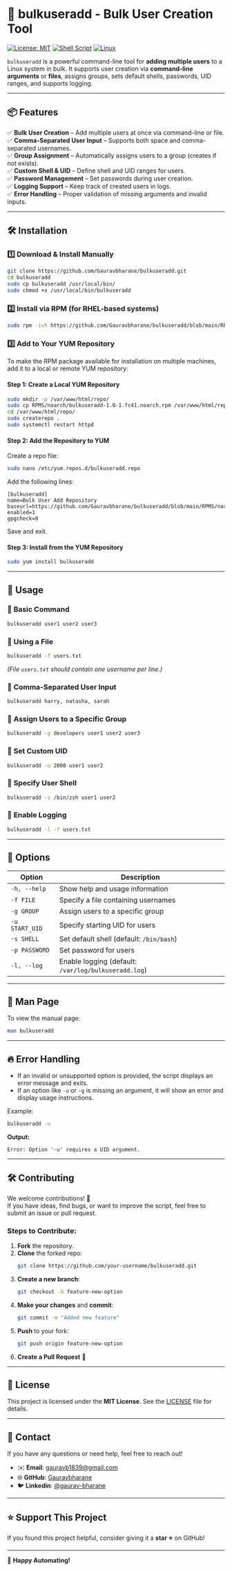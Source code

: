 # 🚀 bulkuseradd - Bulk User Creation Tool

[![License: MIT](https://img.shields.io/badge/License-MIT-blue.svg)](LICENSE)
[![Shell Script](https://img.shields.io/badge/Made%20with-Bash-1f425f.svg)](https://www.gnu.org/software/bash/)
[![Linux](https://img.shields.io/badge/Platform-Linux-blue.svg)](https://www.kernel.org/)

`bulkuseradd` is a powerful command-line tool for **adding multiple users** to a Linux system in bulk. It supports user creation via **command-line arguments** or **files**, assigns groups, sets default shells, passwords, UID ranges, and supports logging.

---

## 📦 Features
✅ **Bulk User Creation** – Add multiple users at once via command-line or file.  
✅ **Comma-Separated User Input** – Supports both space and comma-separated usernames.  
✅ **Group Assignment** – Automatically assigns users to a group (creates if not exists).  
✅ **Custom Shell & UID** – Define shell and UID ranges for users.  
✅ **Password Management** – Set passwords during user creation.  
✅ **Logging Support** – Keep track of created users in logs.  
✅ **Error Handling** – Proper validation of missing arguments and invalid inputs.  

---

## 🛠️ Installation

### 1️⃣ **Download & Install Manually**
```bash
git clone https://github.com/Gauravbharane/bulkuseradd.git
cd bulkuseradd
sudo cp bulkuseradd /usr/local/bin/
sudo chmod +x /usr/local/bin/bulkuseradd
```

### 2️⃣ **Install via RPM (for RHEL-based systems)**
```bash
sudo rpm -ivh https://github.com/Gauravbharane/bulkuseradd/blob/main/RPMS/noarch/bulkuseradd-1.0-1.fc41.noarch.rpm
```

### 3️⃣ **Add to Your YUM Repository**
To make the RPM package available for installation on multiple machines, add it to a local or remote YUM repository:

#### **Step 1: Create a Local YUM Repository**
```bash
sudo mkdir -p /var/www/html/repo/
sudo cp RPMS/noarch/bulkuseradd-1.0-1.fc41.noarch.rpm /var/www/html/repo/
cd /var/www/html/repo/
sudo createrepo .
sudo systemctl restart httpd
```

#### **Step 2: Add the Repository to YUM**
Create a repo file:
```bash
sudo nano /etc/yum.repos.d/bulkuseradd.repo
```
Add the following lines:
```
[bulkuseradd]
name=Bulk User Add Repository
baseurl=https://github.com/Gauravbharane/bulkuseradd/blob/main/RPMS/noarch/
enabled=1
gpgcheck=0
```
Save and exit.

#### **Step 3: Install from the YUM Repository**
```bash
sudo yum install bulkuseradd
```

---

## 🚀 Usage

### 🔹 **Basic Command**
```bash
bulkuseradd user1 user2 user3
```

### 🔹 **Using a File**
```bash
bulkuseradd -f users.txt
```
*(File `users.txt` should contain one username per line.)*

### 🔹 **Comma-Separated User Input**
```bash
bulkuseradd harry, natasha, sarah
```

### 🔹 **Assign Users to a Specific Group**
```bash
bulkuseradd -g developers user1 user2 user3
```

### 🔹 **Set Custom UID**
```bash
bulkuseradd -u 2000 user1 user2
```

### 🔹 **Specify User Shell**
```bash
bulkuseradd -s /bin/zsh user1 user2
```

### 🔹 **Enable Logging**
```bash
bulkuseradd -l -f users.txt
```

---

## 🔧 Options

| Option         | Description                                  |
|---------------|----------------------------------------------|
| `-h, --help`  | Show help and usage information             |
| `-f FILE`     | Specify a file containing usernames         |
| `-g GROUP`    | Assign users to a specific group           |
| `-u START_UID`| Specify starting UID for users             |
| `-s SHELL`    | Set default shell (default: `/bin/bash`)   |
| `-p PASSWORD` | Set password for users                     |
| `-l, --log`   | Enable logging (default: `/var/log/bulkuseradd.log`) |

---

## 📜 Man Page
To view the manual page:
```bash
man bulkuseradd
```

---

## 🔥 Error Handling
- If an invalid or unsupported option is provided, the script displays an error message and exits.
- If an option like `-u` or `-g` is missing an argument, it will show an error and display usage instructions.

Example:
```bash
bulkuseradd -u
```
**Output:**
```
Error: Option '-u' requires a UID argument.
```

---

## 🛠️ Contributing
We welcome contributions! 🚀  
If you have ideas, find bugs, or want to improve the script, feel free to submit an issue or pull request.

### Steps to Contribute:
1. **Fork** the repository.
2. **Clone** the forked repo:
   ```bash
   git clone https://github.com/your-username/bulkuseradd.git
   ```
3. **Create a new branch**:
   ```bash
   git checkout -b feature-new-option
   ```
4. **Make your changes** and **commit**:
   ```bash
   git commit -m "Added new feature"
   ```
5. **Push** to your fork:
   ```bash
   git push origin feature-new-option
   ```
6. **Create a Pull Request** 🎉

---

## 📄 License
This project is licensed under the **MIT License**. See the [LICENSE](LICENSE) file for details.

---

## 📢 Contact
If you have any questions or need help, feel free to reach out!

- ✉️ **Email**: gauravb1839@gmail.com  
- 🌐 **GitHub**: [Gauravbharane](https://github.com/Gauravbharane)  
- 🐦 **Linkedin**: [@gaurav-bharane](https://linkedin.com/in/gaurav-bharane)  

---

## ⭐ **Support This Project**
If you found this project helpful, consider giving it a **star ⭐** on GitHub!  

---

🚀 **Happy Automating!**

